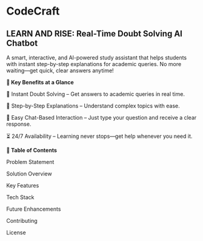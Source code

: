 # CodeCraft

## LEARN AND RISE: Real-Time Doubt Solving AI Chatbot

A smart, interactive, and AI-powered study assistant that helps students with instant step-by-step explanations for academic queries. No more waiting—get quick, clear answers anytime!


**🔹 Key Benefits at a Glance**

📖 Instant Doubt Solving – Get answers to academic queries in real time.

🧠 Step-by-Step Explanations – Understand complex topics with ease.

💬 Easy Chat-Based Interaction – Just type your question and receive a clear response.

⏳ 24/7 Availability – Learning never stops—get help whenever you need it.



**📌 Table of Contents**

Problem Statement

Solution Overview

Key Features

Tech Stack

Future Enhancements

Contributing

License

